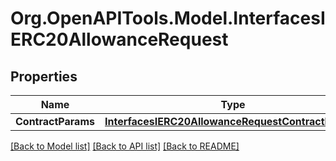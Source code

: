# Org.OpenAPITools.Model.InterfacesIERC20AllowanceRequest

## Properties

Name | Type | Description | Notes
------------ | ------------- | ------------- | -------------
**ContractParams** | [**InterfacesIERC20AllowanceRequestContractParams**](InterfacesIERC20AllowanceRequestContractParams.md) |  | 

[[Back to Model list]](../README.md#documentation-for-models) [[Back to API list]](../README.md#documentation-for-api-endpoints) [[Back to README]](../README.md)

